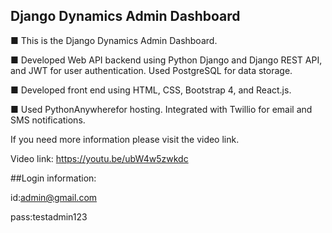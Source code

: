 ## Django Dynamics Admin Dashboard

■ This is the Django Dynamics Admin Dashboard.

■ Developed Web API backend using Python Django and Django REST API, and JWT for user authentication. Used PostgreSQL for data storage.

■ Developed front end using HTML, CSS, Bootstrap 4, and React.js.

■ Used PythonAnywherefor hosting. Integrated with Twillio for email and SMS notifications.

If you need more information please visit the video link.

Video link: https://youtu.be/ubW4w5zwkdc


##Login information:

id:admin@gmail.com

pass:testadmin123

